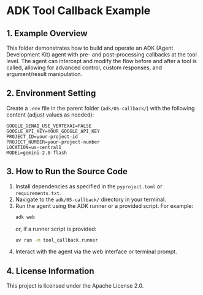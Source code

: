 # ADK Tool Callback Example

## 1. Example Overview
This folder demonstrates how to build and operate an ADK (Agent Development Kit) agent with pre- and post-processing callbacks at the tool level. The agent can intercept and modify the flow before and after a tool is called, allowing for advanced control, custom responses, and argument/result manipulation.

## 2. Environment Setting
Create a `.env` file in the parent folder (`adk/05-callback/`) with the following content (adjust values as needed):

```
GOOGLE_GENAI_USE_VERTEXAI=FALSE
GOOGLE_API_KEY=YOUR_GOOGLE_API_KEY
PROJECT_ID=your-project-id
PROJECT_NUMBER=your-project-number
LOCATION=us-central1
MODEL=gemini-2.0-flash
```

## 3. How to Run the Source Code
1. Install dependencies as specified in the `pyproject.toml` or `requirements.txt`.
2. Navigate to the `adk/05-callback/` directory in your terminal.
3. Run the agent using the ADK runner or a provided script. For example:
   ```bash
   adk web
   ```
   or, if a runner script is provided:
   ```bash
   uv run -m tool_callback.runner
   ```
4. Interact with the agent via the web interface or terminal prompt.

## 4. License Information
This project is licensed under the Apache License 2.0.

